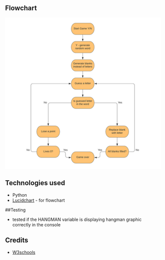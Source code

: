 ## Flowchart

![Flowchart](images//flowchart.png)

## Technologies used

- Python
- [Lucidchart](https://lucid.co/) - for flowchart

##Testing

- tested if the HANGMAN variable is displaying hangman graphic correctly in the console

## Credits

- [W3schools](https://www.w3schools.com/)